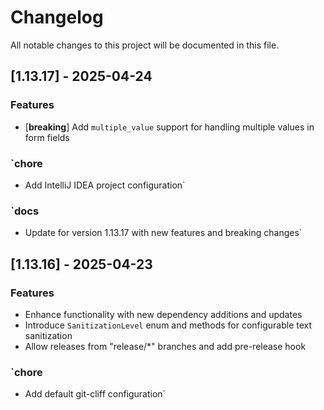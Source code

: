 # Changelog

All notable changes to this project will be documented in this file.

## [1.13.17] - 2025-04-24

### Features

- [**breaking**] Add `multiple_value` support for handling multiple values in form fields

### `chore

- Add IntelliJ IDEA project configuration`

### `docs

- Update for version 1.13.17 with new features and breaking changes`

## [1.13.16] - 2025-04-23

### Features

- Enhance functionality with new dependency additions and updates
- Introduce `SanitizationLevel` enum and methods for configurable text sanitization
- Allow releases from "release/*" branches and add pre-release hook

### `chore

- Add default git-cliff configuration`

<!-- generated by git-cliff -->
